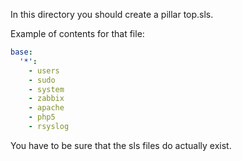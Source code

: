 In this directory you should create a pillar top.sls.

Example of contents for that file:

```yaml
base:
  '*':
    - users
    - sudo
    - system
    - zabbix
    - apache
    - php5
    - rsyslog
```

You have to be sure that the sls files do actually exist.
